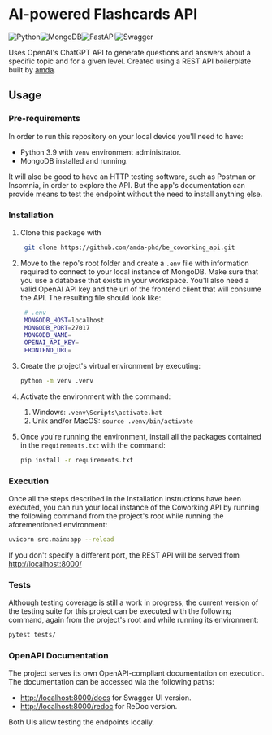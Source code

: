 # AI-powered Flashcards API

![Python](https://img.shields.io/badge/python-3670A0?style=for-the-badge&logo=python&logoColor=ffdd54)![MongoDB](https://img.shields.io/badge/MongoDB-%234ea94b.svg?style=for-the-badge&logo=mongodb&logoColor=white)![FastAPI](https://img.shields.io/badge/FastAPI-005571?style=for-the-badge&logo=fastapi)![Swagger](https://img.shields.io/badge/-Swagger-%23Clojure?style=for-the-badge&logo=swagger&logoColor=white)

Uses OpenAI's ChatGPT API to generate questions and answers about a specific topic and for a given level. Created using a REST API boilerplate built by [amda](https://github.com/amda-phd).

## Usage

### Pre-requirements

In order to run this repository on your local device you'll need to have:

- Python 3.9 with `venv` environment administrator.
- MongoDB installed and running.

It will also be good to have an HTTP testing software, such as Postman or Insomnia, in order to explore the API. But the app's documentation can provide means to test the endpoint without the need to install anything else.

### Installation

1. Clone this package with

   ```bash
    git clone https://github.com/amda-phd/be_coworking_api.git
    ```

2. Move to the repo's root folder and create a `.env` file with information required to connect to your local instance of MongoDB. Make sure that you use a database that exists in your workspace. You'll also need a valid OpenAI API key and the url of the frontend client that will consume the API. The resulting file should look like:

   ```bash
    # .env
    MONGODB_HOST=localhost
    MONGODB_PORT=27017
    MONGODB_NAME=
    OPENAI_API_KEY=
    FRONTEND_URL=
   ```

1. Create the project's virtual environment by executing:

   ```bash
   python -m venv .venv
   ```

2. Activate the environment with the command:
   1. Windows: `.venv\Scripts\activate.bat`
   2. Unix and/or MacOS: `source .venv/bin/activate`
3. Once you're running the environment, install all the packages contained in the `requirements.txt` with the command:

   ```bash
   pip install -r requirements.txt
   ```

### Execution

Once all the steps described in the Installation instructions have been executed, you can run your local instance of the Coworking API by running the following command from the project's root while running the aforementioned environment:

```bash
uvicorn src.main:app --reload 
```

If you don't specify a different port, the REST API will be served from [http://localhost:8000/](http://localhost:8000/)


### Tests

Although testing coverage is still a work in progress, the current version of the testing suite for this project can be executed with the following command, again from the project's root and while running its environment:

```bash
pytest tests/
```

### OpenAPI Documentation

The project serves its own OpenAPI-compliant documentation on execution. The documentation can be accessed wia the following paths:

- [http://localhost:8000/docs](http://localhost:8000/docs) for Swagger UI version.
- [http://localhost:8000/redoc](http://localhost:8000/redoc) for ReDoc version.

Both UIs allow testing the endpoints locally.
